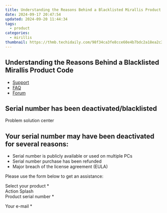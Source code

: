 ```yaml
---
title: Understanding the Reasons Behind a Blacklisted Mirallis Product Code
date: 2024-09-17 20:47:54
updated: 2024-09-20 11:44:34
tags:
  - product
categories:
  - mirillis
thumbnail: https://thmb.techidaily.com/98f34ca3fe8cce60e4b7bdc2a18ea2c36cd4a116d1b350a14d170a43db0a71bd.jpg
---
```


## Understanding the Reasons Behind a Blacklisted Mirallis Product Code

* [Support](https://tools.techidaily.com/mirillis/products/)
* [FAQ](https://tools.techidaily.com/mirillis/products/)
* [Forum](https://tools.techidaily.com/mirillis/products/)

## Serial number has been deactivated/blacklisted

Problem solution center

## Your serial number may have been deactivated for several reasons:

* Serial number is publicly available or used on multiple PCs
* Serial number purchase has been refunded
* Major breach of the license agreement (EULA)

Please use the form below to get an assistance:

Select your product \*  
Action Splash   
Product serial number \*  
  
Your e-mail \*

<ins class="adsbygoogle"
     style="display:block"
     data-ad-format="autorelaxed"
     data-ad-client="ca-pub-7571918770474297"
     data-ad-slot="1223367746"></ins>



<ins class="adsbygoogle"
     style="display:block"
     data-ad-client="ca-pub-7571918770474297"
     data-ad-slot="8358498916"
     data-ad-format="auto"
     data-full-width-responsive="true"></ins>
